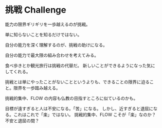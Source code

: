 # 挑戦 Challenge

能力の限界ギリギリを一歩越えるのが挑戦。

単に知らないことを知るだけではない。

自分の能力を深く理解するのが、挑戦の助けになる。

自分の能力で最大限の組み合わせを考えてみる。

食べ歩きとか観光旅行は挑戦の代替だ。
新しいことができるようになった気にしてくれる。

挑戦とは単にやったことがないことというよりも、できることの限界に迫ること。限界を一歩踏み越える。

挑戦的集中、FLOW の内容も仏教の目指すところに似ているのかも。

目標が遠すぎると人は不安になる。「苦」になる。
しかし、近すぎると退屈になる。これはこれで「楽」ではない。
挑戦的集中、FLOW こそが「楽」なのか？不安と退屈の間？
